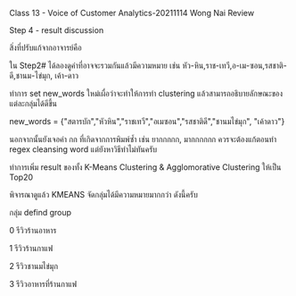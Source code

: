 Class 13 - Voice of Customer Analytics-20211114
Wong Nai Review

Step 4 - result discussion

สิ่งที่ปรับแก้จากอาจารย์คือ

ใน Step2# ได้ลองดูคำที่อาจจะรวมกันแล้วมีความหมาย เช่น หัว-หิน,ราช-เทวี,อ-เม-ซอน,รสชาติ-ดี,ชานม-ไข่มุก, เค้า-ดาว 

ทำการ set new_words ใหม่เผื่อว่าจะทำให้การทำ clustering แล้วสามารถอธิบายลักษณะของแต่ละกลุ่มได้ดีขึ้น

new_words = {"สตารบัก","หัวหิน","ราชเทวี","อเมซอน","รสชาติดี","ชานมไข่มุก", "เค้าดาว"}

นอกจากนั้นยังเจอคำ กก ที่เกิดจากการพิมพ์ซ้ำ เช่น ยากกกกก, มากกกกกก ควรจะต้องแก้ตอนทำ regex cleansing word แต่ยังหาวิธีทำไม่ทันครับ

ทำการเพิ่ม result ของทั้ง K-Means Clustering & Agglomorative Clustering ให้เป็น Top20 

พิจารณาดูแล้ว KMEANS จัดกลุ่มได้มีความหมายมากกว่า ดังนี้ครับ

กลุ่ม  defind group

0     รีวิวร้านอาหาร

1     รีวิวร้านกาแฟ

2     รีวิวชานมไข่มุก

3     รีวิวอาหารที่ร้านกาแฟ
